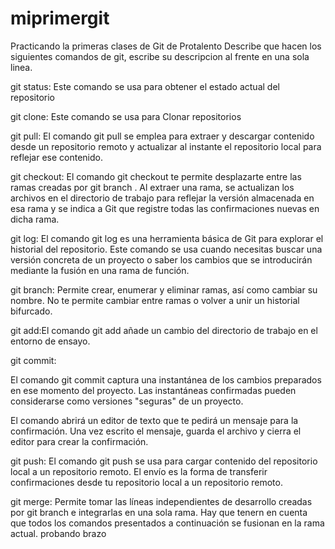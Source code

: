 # miprimergit
Practicando la primeras clases de Git de Protalento
Describe que hacen los siguientes comandos de git, escribe su descripcion al frente en una sola linea.

git status: 
Este comando se usa para obtener el estado actual del repositorio

git clone: 
Este comando se usa para Clonar repositorios

git pull: 
El comando git pull se emplea para extraer y descargar contenido desde un repositorio remoto y actualizar al instante el repositorio local para reflejar ese contenido.

git checkout:
El comando git checkout te permite desplazarte entre las ramas creadas por git branch . Al extraer una rama, se actualizan los archivos en el directorio de trabajo para reflejar la versión almacenada en esa rama y se indica a Git que registre todas las confirmaciones nuevas en dicha rama.

git log:
El comando git log es una herramienta básica de Git para explorar el historial del repositorio. Este comando se usa cuando necesitas buscar una versión concreta de un proyecto o saber los cambios que se introducirán mediante la fusión en una rama de función.

git branch: 
Permite crear, enumerar y eliminar ramas, así como cambiar su nombre. No te permite cambiar entre ramas o volver a unir un historial bifurcado.

git add:El comando git add añade un cambio del directorio de trabajo en el entorno de ensayo.

git commit:

El comando git commit captura una instantánea de los cambios preparados en ese momento del proyecto. Las instantáneas confirmadas pueden considerarse como versiones "seguras" de un proyecto.

El comando abrirá un editor de texto que te pedirá un mensaje para la confirmación. Una vez escrito el mensaje, guarda el archivo y cierra el editor para crear la confirmación.

git push:
El comando git push se usa para cargar contenido del repositorio local a un repositorio remoto. El envío es la forma de transferir confirmaciones desde tu repositorio local a un repositorio remoto.

git merge:
Permite tomar las líneas independientes de desarrollo creadas por git branch e integrarlas en una sola rama. Hay que tenern en cuenta que todos los comandos presentados a continuación se fusionan en la rama actual.
probando brazo